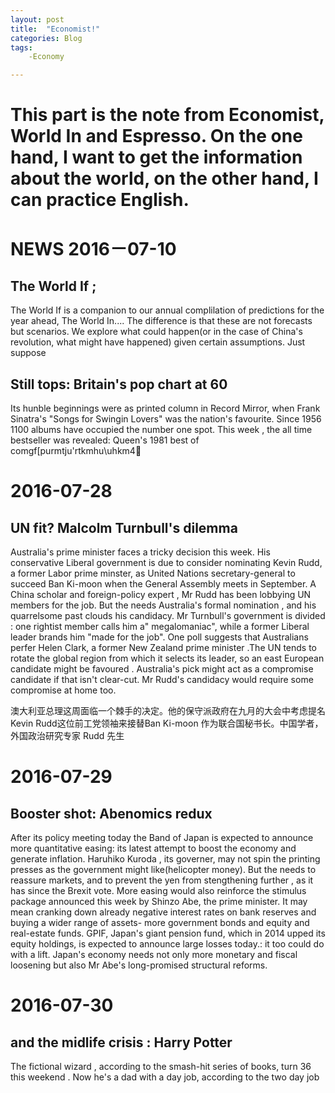 ```yaml
---
layout: post
title:  "Economist!"
categories: Blog
tags: 
    -Economy  

---
```


# This part is the note from Economist, World In and Espresso. On the one hand, I want to get the information about the world, on the other hand, I can practice English.
 
# NEWS 2016－07-10

## The World If ;

The World If is a companion to our annual complilation of predictions for the year ahead, The World In.... The difference is that these are not forecasts but scenarios.
We explore what could happen(or in the case of China's revolution, what might have happened) given certain assumptions. Just suppose


## Still tops: Britain's pop chart at 60

Its hunble beginnings were as printed column in Record Mirror, when Frank Sinatra's "Songs for Swingin Lovers" was the nation's favourite. Since 1956 1100 albums have occupied the number one spot. This week , the all time bestseller was revealed: Queen's 1981 best of comgf[purmtju'rtkmhu\uhkm4

# 2016-07-28

## UN fit? Malcolm Turnbull's dilemma

Australia's prime minister faces a tricky decision this week. His conservative Liberal government is due to consider nominating Kevin Rudd, a former Labor prime minster, as United Nations secretary-general to succeed Ban Ki-moon when the General Assembly meets in September. A China scholar and foreign-policy expert , Mr Rudd has been lobbying UN members for the job. But the needs Australia's formal nomination , and his quarrelsome past clouds his candidacy. Mr Turnbull's government is divided : one rightist member calls him a" megalomaniac", while a former Liberal leader brands him "made for the job". One poll suggests that Australians perfer Helen Clark, a former New Zealand prime minister .The UN tends to rotate the global region from which it selects its leader, so an east European candidate might be favoured . Australia's pick might act as a compromise candidate if that isn't clear-cut. Mr Rudd's candidacy would require some compromise at home too. 

澳大利亚总理这周面临一个棘手的决定。他的保守派政府在九月的大会中考虑提名Kevin Rudd这位前工党领袖来接替Ban Ki-moon 作为联合国秘书长。中国学者，外国政治研究专家 Rudd 先生


# 2016-07-29

## Booster shot: Abenomics redux 

After its policy meeting today the Band of Japan is expected to announce more quantitative easing: its latest attempt to boost the economy and generate inflation. Haruhiko Kuroda , its governer, may not spin the printing presses as the government might like(helicopter money). But the needs to reassure markets, and to prevent the yen from stengthening further , as it has since the Brexit vote. 
More easing would also reinforce the stimulus package announced this week by Shinzo Abe, the prime minister. It may mean cranking down already negative interest rates on bank reserves and buying a wider range of assets- more government bonds and equity and real-estate funds. GPIF, Japan's giant pension fund, which in 2014 upped its equity holdings, is expected to announce large losses today.: it too could do with a lift. Japan's economy needs not only more monetary and fiscal loosening but also Mr Abe's long-promised structural reforms.


# 2016-07-30

## and the midlife crisis : Harry Potter 

The fictional wizard , according to the smash-hit series of books, turn  36 this weekend . Now he's a dad with a day job, according to the two day job


